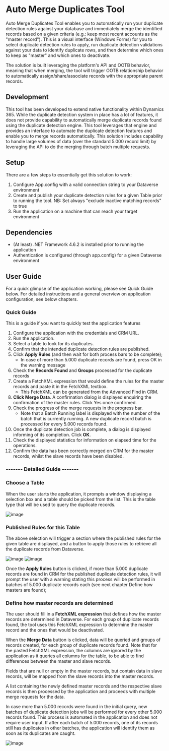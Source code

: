 # Auto Merge Duplicates Tool

Auto Merge Duplicates Tool enables you to automatically run your duplicate detection rules against your database and immediately merge the identified records based on a given criteria (e.g.: keep most recent accounts as the "master record"). This is a visual interface (Windows Forms) for you to select duplicate detection rules to apply, run duplicate detection validations against your data to identify duplicate rows, and then determine which ones to keep as "master" and which ones to deactivate. 

The solution is built leveraging the platform's API and OOTB behavior, meaning that when merging, the tool will trigger OOTB relationship behavior to automatically assign/share/associate records with the appropriate parent records.

## Development 
This tool has been developed to extend native functionality within Dynamics 365. While the duplicate detection system in place has a lot of features, it does not provide capability to automatically merge duplicate records found using the duplicate detection engine. This tool leverages that engine and provides an interface to automate the duplicate detection features and enable you to merge records automatically. This solution includes capability to handle large volumes of data (over the standard 5.000 record limit) by leveraging the API to do the merging through batch multiple requests.

## Setup
There are a few steps to essentially get this solution to work:
1. Configure App.config with a valid connection string to your Dataverse environment
2. Create and publish your duplicate detection rules for a given Table prior to running the tool. NB: Set always "exclude inactive matching records" to true
3. Run the application on a machine that can reach your target environment



## Dependencies
  - (At least) .NET Framework 4.6.2 is installed prior to running the application
  - Authentication is configured (through app.config) for a given Dataverse environment


## User Guide

For a quick glimpse of the application working, please see Quick Guide below. For detailed instructions and a general overview on application configuration, see below chapters.

### Quick Guide

This is a guide if you want to quickly test the application features

1. Configure the application with the credentials and CRM URL.
2. Run the application.
3. Select a table to look for its duplicates.
4. Confirm that the intended duplicate detection rules are published.
5. Click **Apply Rules** (and then wait for both process bars to be complete);
    - In case of more than 5.000 duplicate records are found, press OK in the warning message
6. Check the **Records Found** and **Groups** processed for the duplicate records
7. Create a FetchXML expression that would define the rules for the master records and paste it in the FetchXML textbox.
    - This FetchXML can be generated from the Advanced Find in CRM.
8. **Click Merge Data**. A confirmation dialog is displayed enquiring the confirmation of the master rules. Click Yes once confirmed.
9. Check the progress of the merge requests in the progress bar.
    - Note that a Batch Running label is displayed with the number of the batch that is currently running. A new duplicate record batch is processed for every 5.000 records found.
10. Once the duplicate detection job is complete, a dialog is displayed informing of its completion. Click **OK**.
11. Check the displayed statistics for information on elapsed time for the operations.
12. Confirm the data has been correctly merged on CRM for the master records, whilst the slave records have been disabled.

### ------- Detailed Guide -------
### Choose a Table

When the user starts the application, it prompts a window displaying a selection box and a table should be picked from the list. This is the table type that will be used to query the duplicate records.
 
![image](https://user-images.githubusercontent.com/16020111/113573769-b24e8480-9612-11eb-90c7-244792fb3bc3.png)

### Published Rules for this Table

The above selection will trigger a section where the published rules for the given table are displayed, and a button to apply those rules to retrieve all the duplicate records from Dataverse.

![image](https://user-images.githubusercontent.com/16020111/113573809-c4c8be00-9612-11eb-8218-e4970b64ae71.png)
![image](https://user-images.githubusercontent.com/16020111/113573821-ca260880-9612-11eb-8b37-ba3cd7076c79.png)


Once the **Apply Rules** button is clicked, if more than 5.000 duplicate records are found in CRM for the published duplicate detection rules, it will prompt the user with a warning stating this process will be performed in batches of 5.000 duplicate records each (see next chapter Define how masters are found);


### Define how master records are determined

The user should fill in a **FetchXML expression** that defines how the master records are determined in Dataverse.
For each group of duplicate records found, the tool uses this FetchXML expression to determine the master record and the ones that would be deactivated.

When the **Merge Data** button is clicked, data will be queried and groups of records created, for each group of duplicate records found. Note that for the pasted FetchXML expression, the columns are ignored by the application as it queries all columns for the table, to be able to find differences between the master and slave records. 

Fields that are null or empty in the master records, but contain data in slave records, will be mapped from the slave records into the master records.

A list containing the newly defined master records and the respective slave records is then processed by the application and proceeds with multiple merge requests for the data.

In case more than 5.000 records were found in the initial query, new batches of duplicate detection jobs will be performed for every other 5.000 records found. This process is automated in the application and does not require user input. If after each batch of 5.000 records, one of its records still has duplicates in other batches, the application will identify them as soon as its duplicates are caught.

![image](https://user-images.githubusercontent.com/16020111/113574463-0f970580-9614-11eb-8c88-2e5dbad07562.png)



